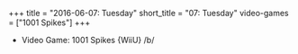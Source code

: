 +++
title = "2016-06-07: Tuesday"
short_title = "07: Tuesday"
video-games = ["1001 Spikes"]
+++


* Video Game: 1001 Spikes {WiiU} /b/
